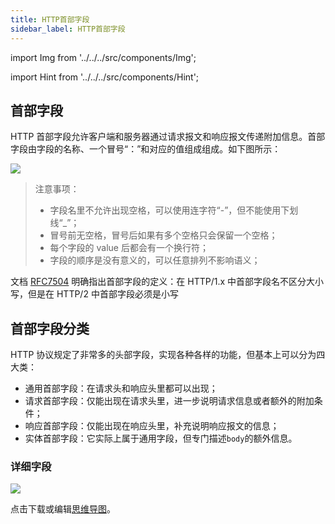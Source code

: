 ```yaml
---
title: HTTP首部字段
sidebar_label: HTTP首部字段
---
```


import Img from '../../../src/components/Img';

import Hint from '../../../src/components/Hint';

## 首部字段

HTTP 首部字段允许客户端和服务器通过请求报文和响应报文传递附加信息。首部字段由字段的名称、一个冒号“：”和对应的值组成组成。如下图所示：

<Img w="600" legend="图：HTTP首部字段格式" src="https://cosmos-x.oss-cn-hangzhou.aliyuncs.com/WX20191223-161249@2x.png" />

> 注意事项：
>
> - 字段名里不允许出现空格，可以使用连字符“-”，但不能使用下划线“\_”；
> - 冒号前无空格，冒号后如果有多个空格只会保留一个空格；
> - 每个字段的 value 后都会有一个换行符；
> - 字段的顺序是没有意义的，可以任意排列不影响语义；

<Hint type="must">文档 [RFC7504](https://tools.ietf.org/html/rfc7540#section-8.1.2) 明确指出首部字段的定义：在 HTTP/1.x 中首部字段名不区分大小写，但是在 HTTP/2 中首部字段必须是小写</Hint>

## 首部字段分类

HTTP 协议规定了非常多的头部字段，实现各种各样的功能，但基本上可以分为四大类：

- 通用首部字段：在请求头和响应头里都可以出现；
- 请求首部字段：仅能出现在请求头里，进一步说明请求信息或者额外的附加条件；
- 响应首部字段：仅能出现在响应头里，补充说明响应报文的信息；
- 实体首部字段：它实际上属于通用字段，但专门描述`body`的额外信息。

### 详细字段

<Img legend="图：HTTP首部字段分类" src="https://cosmos-x.oss-cn-hangzhou.aliyuncs.com/7knXuW.png" />

点击下载或编辑[思维导图](https://cosmos-x.oss-cn-hangzhou.aliyuncs.com/首部字段.xmind)。
